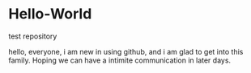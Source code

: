 # Hello-World
test repository

hello, everyone, i am new in using github, and i am glad to get into this family. Hoping we can have a intimite communication in later days.
